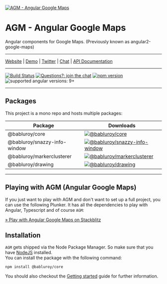 [![AGM - Angular Google Maps](assets/images/angular-google-maps-logo.png)](https://angular-maps.com/)

# AGM - Angular Google Maps

Angular components for Google Maps. (Previously known as angular2-google-maps)

---

[Website](https://angular-maps.com/) | [Demo](https://stackblitz.com/edit/angular-google-maps-demo) | [Twitter](https://twitter.com/Sebholstein) | [Chat](https://discord.gg/XAr2ACE) | [API Documentation](https://angular-maps.com/api-docs/)

---

[![Build Status](https://travis-ci.org/SebastianM/angular-google-maps.svg?branch=master)](https://travis-ci.org/SebastianM/angular-google-maps) [![Questions?: join the chat](https://img.shields.io/badge/questions%3F-join%20the%20chat-blue.svg)](https://discord.gg/XAr2ACE) [![npm version](https://img.shields.io/npm/v/@babluroy/core.svg)](https://www.npmjs.com/package/@babluroy/core) ![supported angular versions: 9+](https://img.shields.io/badge/supported%20angular%20versions-9.1+-green.svg)

---

## Packages

This project is a mono repo and hosts multiple packages:

| Package                  | Downloads                                                                                                                                         |
| ------------------------ | ------------------------------------------------------------------------------------------------------------------------------------------------- |
| @babluroy/core                | [![@babluroy/core](https://img.shields.io/npm/dm/@babluroy/core.svg)](https://www.npmjs.com/package/@babluroy/core)                                              |
| @babluroy/snazzy-info-window  | [![@babluroy/snazzy-info-window](https://img.shields.io/npm/dm/@babluroy/snazzy-info-window.svg)](https://www.npmjs.com/package/@babluroy/snazzy-info-window)    |
| @babluroy/markerclusterer | [![@babluroy/markerclusterer](https://img.shields.io/npm/dm/@babluroy/markerclusterer.svg)](https://www.npmjs.com/package/@babluroy/markerclusterer) |
| @babluroy/drawing | [![@babluroy/drawing](https://img.shields.io/npm/dm/@babluroy/drawing.svg)](https://www.npmjs.com/package/@babluroy/drawing) |

---

## Playing with AGM (Angular Google Maps)

If you just want to play with AGM and don't want to set up a full project, you can use the following Plunker. It has all the dependencies to play with Angular, Typescript and of course `AGM`:

[&raquo; Play with Angular Google Maps on Stackblitz](https://stackblitz.com/edit/angular-google-maps-demo)

## Installation

`AGM` gets shipped via the Node Package Manager. So make sure that you have [NodeJS](https://nodejs.org) installed.  
You can install the package with the following command:

```shell
npm install @babluroy/core
```

You should also checkout the [Getting started](https://angular-maps.com/guides/getting-started/) guide for further information.

